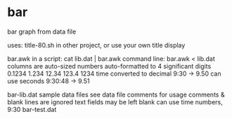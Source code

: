 # bar
bar graph from data file

uses: title-80.sh in other project, or use your own title display

bar.awk        in a script: cat lib.dat | bar.awk
               command line: bar.awk < lib.dat
               columns are auto-sized
               numbers auto-formatted to 4 significant digits
                  0.1234 1.234 12.34 123.4 1234
               time
                  converted to decimal
                     9:30 -> 9.50
                  can use seconds
                     9:30:48 -> 9.51

bar-lib.dat    sample data files
               see data file comments for usage
               comments & blank lines are ignored
               text fields may be left blank
               can use time numbers, 9:30
bar-test.dat
